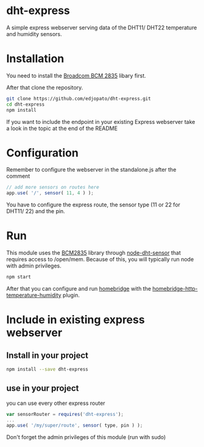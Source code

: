 # dht-express

A simple express webserver serving data of the DHT11/ DHT22 temperature and humidity sensors.

# Installation

You need to install the [Broadcom BCM 2835](http://www.airspayce.com/mikem/bcm2835/index.html) libary first.

After that clone the repository.
```bash
git clone https://github.com/edjopato/dht-express.git
cd dht-express
npm install
```

If you want to include the endpoint in your existing Express webserver take a look in the topic at the end of the README

# Configuration

Remember to configure the webserver in the standalone.js after the comment

```JavaScript
// add more sensors on routes here
app.use( '/', sensor( 11, 4 ) );
```

You have to configure the express route, the sensor type (11 or 22 for DHT11/ 22) and the pin.

# Run

This module uses the [BCM2835](http://www.airspayce.com/mikem/bcm2835/) library through [node-dht-sensor](https://www.npmjs.com/package/node-dht-sensor) that requires access to /open/mem. Because of this, you will typically run node with admin privileges.

```bash
npm start
```

After that you can configure and run [homebridge](https://www.npmjs.com/package/homebridge) with the [homebridge-http-temperature-humidity](https://www.npmjs.com/package/homebridge-http-temperature-humidity) plugin.

# Include in existing express webserver

## Install in your project
```bash
npm install --save dht-express
```

## use in your project
you can use every other express router

```JavaScript
var sensorRouter = requires('dht-express');
...
app.use( '/my/super/route', sensor( type, pin ) );
```

Don't forget the admin privileges of this module (run with sudo)
